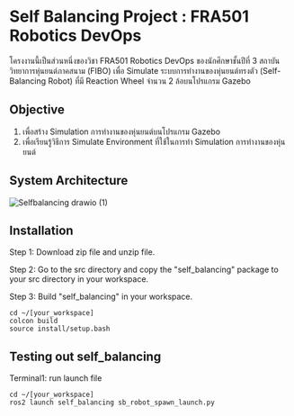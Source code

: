 # Self Balancing Project : FRA501 Robotics DevOps
โครงงานนี้เป็นส่วนหนึ่งของวิชา FRA501 Robotics DevOps ของนักศึกษาชั้นปีที่ 3 สถาบันวิทยาการหุ่นยนต์ภาคสนาม (FIBO) เพื่อ Simulate ระบบการทำงานของหุ่นยนต์ทรงตัว (Self-Balancing Robot) ที่มี Reaction Wheel จำนวน 2 ล้อบนโปรแกรม Gazebo

## **Objective**
1) เพื่อสร้าง Simulation การทำงานของหุ่นยนต์บนโปรแกรม Gazebo
2) เพื่อเรียนรู้วิธีการ Simulate Environment ที่ใช้ในการทำ Simulation การทำงานของหุ่นยนต์

## **System Architecture**
![Selfbalancing drawio (1)](https://github.com/kkwxnn/Self_Balancing/assets/122891621/66a10d95-7333-4e2d-86d5-d92942cc946f)

## **Installation**
Step 1: Download zip file and unzip file.

Step 2: Go to the src directory and copy the "self_balancing" package to your src directory in your workspace.

Step 3: Build "self_balancing" in your workspace.
```
cd ~/[your_workspace]
colcon build 
source install/setup.bash
```
## Testing out self_balancing
Terminal1: run launch file

```
cd ~/[your_workspace]
ros2 launch self_balancing sb_robot_spawn_launch.py
```

